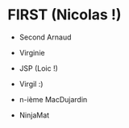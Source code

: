 
# FIRST (Nicolas !)

- Second Arnaud

- Virginie
- JSP (Loic !)
- Virgil :)
- n-ième MacDujardin
- NinjaMat
